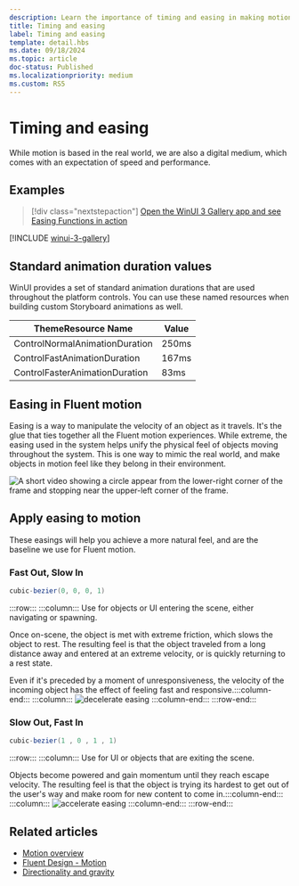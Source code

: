 ```yaml
---
description: Learn the importance of timing and easing in making motion feel natural for objects entering, exiting, or moving within the UI.
title: Timing and easing
label: Timing and easing
template: detail.hbs
ms.date: 09/18/2024
ms.topic: article
doc-status: Published
ms.localizationpriority: medium
ms.custom: RS5
---
```

# Timing and easing

While motion is based in the real world, we are also a digital medium, which comes with an expectation of speed and performance.​

## Examples

> [!div class="nextstepaction"]
> [Open the WinUI 3 Gallery app and see Easing Functions in action](winui3gallery://item/EasingFunction)

[!INCLUDE [winui-3-gallery](../../../includes/winui-3-gallery.md)]

## Standard animation duration values

WinUI provides a set of standard animation durations that are used throughout the platform controls. You can use these named resources when building custom Storyboard animations as well.

|ThemeResource Name  |Value  |
|---------|---------|
|ControlNormalAnimationDuration     |    250ms     |
|ControlFastAnimationDuration     |    167ms     |
|ControlFasterAnimationDuration     |    83ms     |

## Easing in Fluent motion

Easing is a way to manipulate the velocity of an object as it travels. It's the glue that ties together all the Fluent motion experiences.​ While extreme, the easing used in the system helps unify the physical feel of objects moving throughout the system. This is one way to mimic the real world, and make objects in motion feel like they belong in their environment.

![A short video showing a circle appear from the lower-right corner of the frame and stopping near the upper-left corner of the frame.](images/easing.gif)

## Apply easing to motion

These easings will help you achieve a more natural feel, and are the baseline we use for Fluent motion.

### Fast Out, Slow In

```csharp
cubic-bezier(0, 0, 0, 1)
```

:::row:::
    :::column:::
Use for objects or UI entering the scene, either navigating or spawning​.

Once on-scene, the object is met with extreme friction, which slows the object to rest.​
The resulting feel is that the object traveled from a long distance away and entered at an extreme velocity, or is quickly returning to a rest state.​

Even if it's preceded by a moment of unresponsiveness, the velocity of the incoming object has the effect of feeling fast and responsive.​
    :::column-end:::
    :::column:::
        ![decelerate easing](images/decel-ease.gif)
    :::column-end:::
:::row-end:::


### Slow Out, Fast In

```csharp
cubic-bezier(1 , 0 , 1 , 1)
```

:::row:::
    :::column:::
Use for UI or objects that are exiting the scene.

Objects become powered and gain momentum until they reach escape velocity.​
The resulting feel is that the object is trying its hardest to get out of the user's way and make room for new content to come in.​
    :::column-end:::
    :::column:::
        ![accelerate easing](images/accel-ease.gif)
    :::column-end:::
:::row-end:::

## Related articles

- [Motion overview](../signature-experiences/motion.md)
- [Fluent Design - Motion](https://fluent2.microsoft.design/motion)
- [Directionality and gravity](directionality-and-gravity.md)
